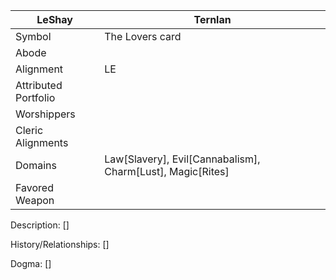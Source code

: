 | LeShay | Ternlan |
| --- | --- |
| Symbol | The Lovers card | 
| Abode |
| Alignment | LE | 
| Attributed Portfolio |
| Worshippers | 
| Cleric Alignments |
| Domains | Law[Slavery], Evil[Cannabalism], Charm[Lust], Magic[Rites]
| Favored Weapon |

Description: 
    []

History/Relationships:
    []
    
Dogma: 
    []